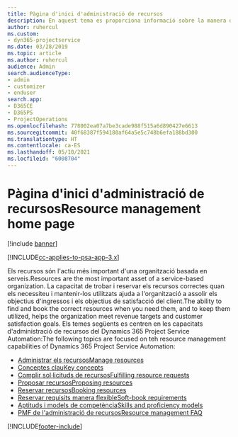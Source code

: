 ```yaml
---
title: Pàgina d'inici d'administració de recursos
description: En aquest tema es proporciona informació sobre la manera d'administrar els recursos.
author: ruhercul
ms.custom:
- dyn365-projectservice
ms.date: 03/28/2019
ms.topic: article
ms.author: ruhercul
audience: Admin
search.audienceType:
- admin
- customizer
- enduser
search.app:
- D365CE
- D365PS
- ProjectOperations
ms.openlocfilehash: 778002ea07a7be3cade988f515a6d890427e6613
ms.sourcegitcommit: 40f68387f594180af64a5e5c748b6efa188bd300
ms.translationtype: HT
ms.contentlocale: ca-ES
ms.lasthandoff: 05/10/2021
ms.locfileid: "6008704"
---
```

# <a name="resource-management-home-page"></a><span data-ttu-id="c5ee8-103">Pàgina d'inici d'administració de recursos</span><span class="sxs-lookup"><span data-stu-id="c5ee8-103">Resource management home page</span></span>

[!include [banner](../includes/psa-now-project-operations.md)]

[!INCLUDE[cc-applies-to-psa-app-3.x](../includes/cc-applies-to-psa-app-3x.md)]

<span data-ttu-id="c5ee8-104">Els recursos són l'actiu més important d'una organització basada en serveis.</span><span class="sxs-lookup"><span data-stu-id="c5ee8-104">Resources are the most important asset of a service-based organization.</span></span> <span data-ttu-id="c5ee8-105">La capacitat de trobar i reservar els recursos correctes quan els necessiteu i mantenir-los utilitzats ajuda a l'organització a assolir els objectius d'ingressos i els objectius de satisfacció del client.</span><span class="sxs-lookup"><span data-stu-id="c5ee8-105">The ability to find and book the correct resources when you need them, and to keep them utilized, helps the organization meet revenue targets and customer satisfaction goals.</span></span> <span data-ttu-id="c5ee8-106">Els temes següents es centren en les capacitats d'administració de recursos del Dynamics 365 Project Service Automation:</span><span class="sxs-lookup"><span data-stu-id="c5ee8-106">The following topics are focused on teh resource management capabilities of Dynamics 365 Project Service Automation:</span></span>

- [<span data-ttu-id="c5ee8-107">Administrar els recursos</span><span class="sxs-lookup"><span data-stu-id="c5ee8-107">Manage resources</span></span>](manage-resources.md)
- [<span data-ttu-id="c5ee8-108">Conceptes clau</span><span class="sxs-lookup"><span data-stu-id="c5ee8-108">Key concepts</span></span>](reports-key-concepts.md)
- [<span data-ttu-id="c5ee8-109">Complir sol·licituds de recursos</span><span class="sxs-lookup"><span data-stu-id="c5ee8-109">Fulfilling resource requests</span></span>](resource-management-fulfill-requests.md)
- [<span data-ttu-id="c5ee8-110">Proposar recursos</span><span class="sxs-lookup"><span data-stu-id="c5ee8-110">Proposing resources</span></span>](resource-management-propose-resources.md)
- [<span data-ttu-id="c5ee8-111">Reservar recursos</span><span class="sxs-lookup"><span data-stu-id="c5ee8-111">Booking resources</span></span>](resource-management-book-resources-scheduleboard.md)
- [<span data-ttu-id="c5ee8-112">Reservar requisits manera flexible</span><span class="sxs-lookup"><span data-stu-id="c5ee8-112">Soft-book requirements</span></span>](resource-management-softbook-requirements.md)
- [<span data-ttu-id="c5ee8-113">Aptituds i models de competència</span><span class="sxs-lookup"><span data-stu-id="c5ee8-113">Skills and proficiency models</span></span>](resource-management-skills-proficiency.md)
- [<span data-ttu-id="c5ee8-114">PMF de l'administració de recursos</span><span class="sxs-lookup"><span data-stu-id="c5ee8-114">Resource management FAQ</span></span>](resource-management-faq.md)


[!INCLUDE[footer-include](../includes/footer-banner.md)]